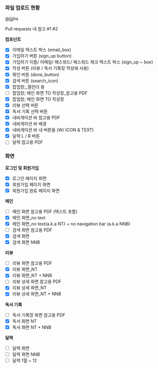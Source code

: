 ### 파일 업로드 현황
@jjjjhs 

Pull requests 내 참고
#1 #2 

**컴포넌트**

- [x] 이메일 텍스트 박스 (email_box)
- [x] 가입하기 버튼 (sign_up button)
- [x] 가입하기 이름/ 이메일/ 패스워드/ 패스워드 체크 텍스트 박스 (sign_up ~ box)
- [x] 작성 버튼 (리뷰 / 독서 기록장 작성에 사용)
- [x] 확인 버튼 (done_button)
- [x] 검색 버튼 (search_icon)
- [x] 팝업창;_캘린더 용
- [ ] 팝업창; 메인 화면 TO 작성창_참고용 PDF
- [x] 팝업창; 메인 화면 TO 작성창
- [x] 리뷰 선택 버튼
- [x] 독서 기록 선택 버튼
- [x] 네비게이션 바 참고용 PDF
- [x] 네비게이션 바 배경
- [x] 네비게이션 바 내 버튼들 (W/ ICON & TEXT)
- [x] 달력 L / R 버튼
- [ ] 달력 참고용 PDF

### **화면**

**로그인 및 회원가입**

- [x] 로그인 페이지 화면
- [x] 회원가입 페이지 화면
- [x] 회원가입 완료 페이지 화면

**메인**

- [ ] 메인 화면 참고용 PDF (텍스트 포함)
- [x] 메인 화면_no text
- [x] 메인 화면_no text(a.k.a NT) + no navigation bar (a.k.a NNB)
- [ ] 검색 화면 참고용 PDF
- [x] 검색 화면
- [x] 검색 화면 NNB

**리뷰**

- [ ] 리뷰 화면 참고용 PDF
- [x] 리뷰 화면_NT
- [x] 리뷰 화면_NT + NNB
- [ ] 리뷰 상세 화면 참고용 PDF
- [x] 리뷰 상세 화면_NT
- [x] 리뷰 상세 화면_NT + NNB

**독서 기록**

- [ ] 독서 기록장 화면 참고용 PDF
- [x] 독서 화면 NT
- [x] 독서 화면 NT + NNB

**달력**

- [ ] 달력 화면
- [ ] 달력 화면 NNB
- [ ] 달력 1월 ~ 12
